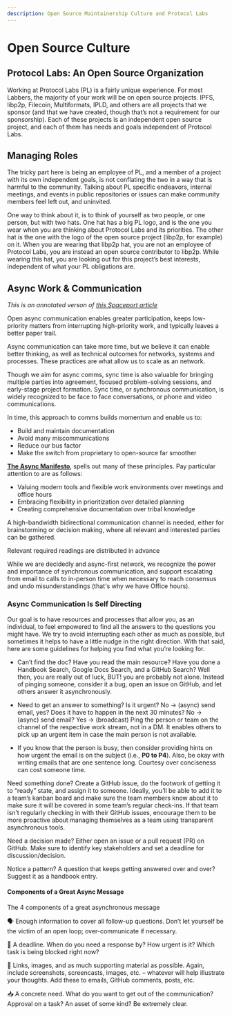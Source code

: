 ```yaml
---
description: Open Source Maintainership Culture and Protocol Labs
---
```


# Open Source Culture

## Protocol Labs: An Open Source Organization

Working at Protocol Labs (PL) is a fairly unique experience. For most Labbers, the majority of your work will be on open source projects. IPFS, libp2p, Filecoin, Multiformats, IPLD, and others are all projects that we sponsor (and that we have created, though that’s not a requirement for our sponsorship). Each of these projects is an independent open source project, and each of them has needs and goals independent of Protocol Labs.


## Managing Roles

The tricky part here is being an employee of PL, and a member of a project with its own independent goals, is not conflating the two in a way that is harmful to the community. Talking about PL specific endeavors, internal meetings, and events in public repositories or issues can make community members feel left out, and uninvited.

One way to think about it, is to think of yourself as two people, or one person, but with two hats. One hat has a big PL logo, and is the one you wear when you are thinking about Protocol Labs and its priorities. The other hat is the one with the logo of the open source project (libp2p, for example) on it. When you are wearing that libp2p hat, you are not an employee of Protocol Labs, you are instead an open source contributor to libp2p. While wearing this hat, you are looking out for this project’s best interests, independent of what your PL obligations are.


## Async Work & Communication
_This is an annotated verson of [this Spaceport article](https://protocol.almanac.io/docs/async-work-ezPny9x7Q50QISL4UIUhB3PoURV0lgxP)_

 Open async communication enables greater participation, keeps low-priority matters from interrupting high-priority work, and typically leaves a better paper trail.

Async communication can take more time, but we believe it can enable better thinking, as well as technical outcomes for networks, systems and processes. These practices are what allow us to scale as an network.

Though we aim for async comms, sync time is also valuable for bringing multiple parties into agreement, focused problem-solving sessions, and early-stage project formation. Sync time, or synchronous communication, is widely recognized to be face to face conversations, or phone and video communications.

In time, this approach to comms builds momentum and enable us to:

* Build and maintain documentation
* Avoid many miscommunications
* Reduce our bus factor​
* Make the switch from proprietary to open-source far smoother

**[The Async Manifesto](http://asyncmanifesto.org/)**, spells out many of these principles. Pay particular attention to are as follows:

* Valuing modern tools and flexible work environments over meetings and office hours
* Embracing flexibility in prioritization over detailed planning
* Creating comprehensive documentation over tribal knowledge


A high-bandwidth bidirectional communication channel is needed, either for brainstorming or decision making, where all relevant and interested parties can be gathered.

Relevant required readings are distributed in advance

While we are decidedly and async-first network, we recognize the power and importance of synchronous communication, and support escalating from email to calls to in-person time when necessary to reach consensus and undo misunderstandings (that's why we have Office hours).

### Async Communication Is Self Directing

Our goal is to have resources and processes that allow you, as an individual, to feel empowered to find all the answers to the questions you might have. We try to avoid interrupting each other as much as possible, but sometimes it helps to have a little nudge in the right direction. With that said, here are some guidelines for helping you find what you’re looking for.

* Can’t find the doc? Have you read the main resource? Have you done a Handbook Search, Google Docs Search, and a GitHub Search? Well then, you are really out of luck, BUT! you are probably not alone. Instead of pinging someone, consider it a bug, open an issue on GitHub, and let others answer it asynchronously.

* Need to get an answer to something? Is it urgent? No -> (async) send email, yes? Does it have to happen in the next 30 minutes? No -> (async) send email? Yes -> (broadcast) Ping the person or team on the channel of the respective work stream, not in a DM. It enables others to pick up an urgent item in case the main person is not available.

* If you know that the person is busy, then consider providing hints on how urgent the email is on the subject (i.e., **P0 to P4**). Also, be okay with writing emails that are one sentence long. Courtesy over conciseness can cost someone time.

Need something done? Create a GitHub issue, do the footwork of getting it to “ready” state, and assign it to someone.
Ideally, you’ll be able to add it to a team’s kanban board and make sure the team members know about it to make sure it will be covered in some team’s regular check-ins. If that team isn’t regularly checking in with their GitHub issues, encourage them to be more proactive about managing themselves as a team using transparent asynchronous tools.

Need a decision made? Either open an issue or a pull request (PR) on GitHub. Make sure to identify key stakeholders and set a deadline for discussion/decision.

Notice a pattern? A question that keeps getting answered over and over? Suggest it as a handbook entry.

#### Components of a Great Async Message

The 4 components of a great asynchronous message

🗣 Enough information to cover all follow-up questions. Don’t let yourself be the victim of an open loop; over-communicate if necessary.

📅 A deadline. When do you need a response by? How urgent is it? Which task is being blocked right now?

🔗 Links, images, and as much supporting material as possible. Again, include screenshots, screencasts, images, etc. – whatever will help illustrate your thoughts. Add these to emails, GitHub comments, posts, etc.

📥 A concrete need. What do you want to get out of the communication? Approval on a task? An asset of some kind? Be extremely clear.
